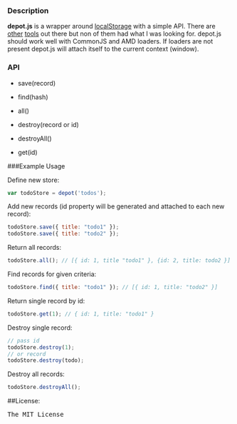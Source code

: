 ### Description

**depot.js** is a wrapper around [localStorage](http://diveintohtml5.info/storage.html) with a simple API. There are
[other](http://brian.io/lawnchair/) [tools](https://github.com/marcuswestin/store.js/) out there but non of them had what I was looking for. depot.js should work well with CommonJS and AMD loaders. If loaders are not present depot.js will attach itself to the current context (window). 

### API

+ save(record)

+ find(hash)

+ all()

+ destroy(record or id)

+ destroyAll() 

+ get(id)

###Example Usage

Define new store:

```js
var todoStore = depot('todos');
```

Add new records (id property will be generated and attached to each new record):

```js
todoStore.save({ title: "todo1" });
todoStore.save({ title: "todo2" });
```

Return all records:

```js
todoStore.all(); // [{ id: 1, title "todo1" }, {id: 2, title: todo2 }]
```

Find records for given criteria:

```js
todoStore.find({ title: "todo1" }); // [{ id: 1, title: "todo2" }] 
```

Return single record by id:

```js
todoStore.get(1); // { id: 1, title: "todo1" }
```

Destroy single record:

```js
// pass id
todoStore.destroy(1);
// or record
todoStore.destroy(todo);
```

Destroy all records:

```js
todoStore.destroyAll();
```


##License:
<pre>
The MIT License
</pre>
